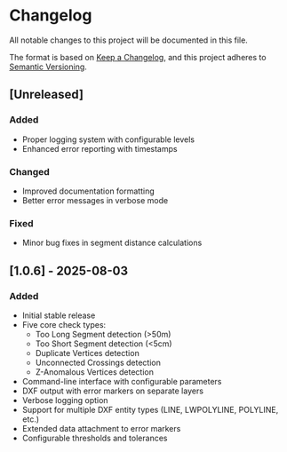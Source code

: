 # Changelog

All notable changes to this project will be documented in this file.

The format is based on [Keep a Changelog](https://keepachangelog.com/en/1.0.0/),
and this project adheres to [Semantic Versioning](https://semver.org/spec/v2.0.0.html).

## [Unreleased]
### Added
- Proper logging system with configurable levels
- Enhanced error reporting with timestamps

### Changed
- Improved documentation formatting
- Better error messages in verbose mode

### Fixed
- Minor bug fixes in segment distance calculations

## [1.0.6] - 2025-08-03
### Added
- Initial stable release
- Five core check types:
  - Too Long Segment detection (>50m)
  - Too Short Segment detection (<5cm) 
  - Duplicate Vertices detection
  - Unconnected Crossings detection
  - Z-Anomalous Vertices detection
- Command-line interface with configurable parameters
- DXF output with error markers on separate layers
- Verbose logging option
- Support for multiple DXF entity types (LINE, LWPOLYLINE, POLYLINE, etc.)
- Extended data attachment to error markers
- Configurable thresholds and tolerances